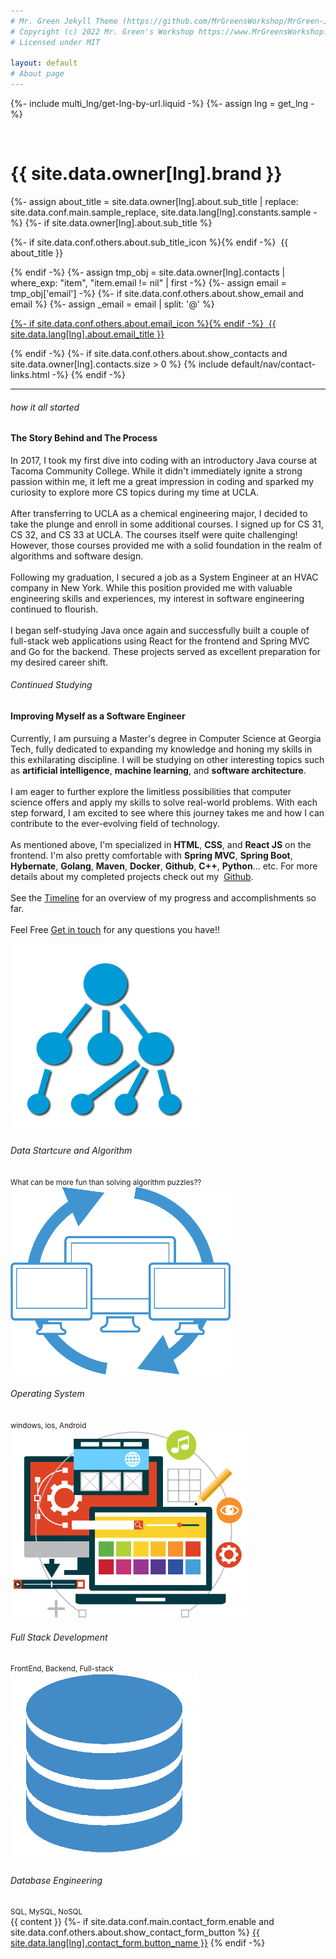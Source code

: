 ```yaml
---
# Mr. Green Jekyll Theme (https://github.com/MrGreensWorkshop/MrGreen-JekyllTheme)
# Copyright (c) 2022 Mr. Green's Workshop https://www.MrGreensWorkshop.com
# Licensed under MIT

layout: default
# About page
---
```


{%- include multi_lng/get-lng-by-url.liquid -%}
{%- assign lng = get_lng -%}

<div class="multipurpose-container about-container">
  <div class="row about-main">
    <div class="col-md-3 about-img">
      <img src="{{ page.img }}" alt="">
    </div>
    <div class="col-md-9 about-header">
      <h1 translate="no">{{ site.data.owner[lng].brand }}</h1>
      <div class="meta-container">
        {%- assign about_title = site.data.owner[lng].about.sub_title | replace: site.data.conf.main.sample_replace, site.data.lang[lng].constants.sample -%}
        {%- if site.data.owner[lng].about.sub_title %}
          <p class="sub-title">
            {%- if site.data.conf.others.about.sub_title_icon %}<i class="{{ 'fa-fw ' }}{{ site.data.conf.others.about.sub_title_icon }}" aria-hidden="true"></i>{% endif -%}
            &nbsp;{{ about_title }}
          </p>
        {% endif -%}
        {%- assign tmp_obj =  site.data.owner[lng].contacts | where_exp: "item", "item.email != nil" | first -%}
        {%- assign email = tmp_obj['email'] -%}
        {%- if site.data.conf.others.about.show_email and email %}
          {%- assign _email = email | split: '@' %}
          <p class="email">
            <a href="javascript:void(0);" onclick="setAddress('{{ _email[0] }}', '{{ _email[1] }}');">
              {%- if site.data.conf.others.about.email_icon %}<i class="{{ 'fa-fw ' }}{{ site.data.conf.others.about.email_icon }}"></i>{% endif -%}
              &nbsp;{{ site.data.lang[lng].about.email_title }}
            </a>
          </p>
        {% endif -%}
        {%- if site.data.conf.others.about.show_contacts and site.data.owner[lng].contacts.size > 0 %}
          {% include default/nav/contact-links.html -%}
        {% endif -%}
      </div>
    </div>
  </div>
  <div class="row about-divider">
    <hr>
  </div>
  <div class="row">
    <div class="col-md-12">
      <div class="about-msg markdown-style">
        <div class="center-container">
            <main class="row2 middle-xs about-container2">
                <div class="col-md-3a col-xs-12a about-left">
                  <h6>how it all started</h6>
                  <h4>The Story Behind and The Process</h4>
                </div>
                <div class="col-md-9a col-xs-12a about-right">
                  <p>
                      In 2017, I took my first dive into coding with an introductory Java course at Tacoma Community College. While it didn't immediately ignite a strong passion within me, it left me a great impression in coding and sparked my curiosity to explore more CS topics during my time at UCLA.
                      <br>
                      <br>
                      After transferring to UCLA as a chemical engineering major, I decided to take the plunge and enroll in some additional courses. I signed up for CS 31, CS 32, and CS 33 at UCLA. The courses itself were quite challenging! However, those courses provided me with a solid foundation in the realm of algorithms and software design.
                      <br>
                      <br>
                      Following my graduation, I secured a job as a System Engineer at an HVAC company in New York. While this position provided me with valuable engineering skills and experiences, my interest in software engineering continued to flourish. 
                      <br>
                      <br>
                      I began self-studying Java once again and successfully built a couple of full-stack web applications using React for the frontend and Spring MVC and Go for the backend. These projects served as excellent preparation for my desired career shift.
                  </p>
                </div>
                <div class="col-md-3a col-xs-12a about-left">
                  <h6>Continued Studying</h6>
                  <h4>Improving Myself as a Software Engineer</h4>
                </div>
                <div class="col-md-9a col-xs-12a about-right">
                  <p>
                      Currently, I am pursuing a Master's degree in Computer Science at Georgia Tech, fully dedicated to expanding my knowledge and honing my skills in this exhilarating discipline. I will be studying on other interesting topics such as <b>artificial intelligence</b>, <b>machine learning</b>, and <b>software architecture</b>.
                      <br>
                      <br>
                      I am eager to further explore the limitless possibilities that computer science offers and apply my skills to solve real-world problems. With each step forward, I am excited to see where this journey takes me and how I can contribute to the ever-evolving field of technology.
                      <br>
                      <br>
                      As mentioned above, I'm specialized in <b>HTML</b>, <b>CSS</b>, and <b>React JS</b> on the frontend. I'm also pretty comfortable with <b>Spring MVC</b>, <b>Spring Boot</b>, <b>Hybernate</b>, <b>Golang</b>, <b>Maven</b>, <b>Docker</b>, <b>Github</b>, <b>C++</b>, <b>Python</b>... etc. For more details about my completed projects check out my &nbsp;<a class="text-red" target="_blank" rel="noopener noreferrer" href="https://github.com/florinpop17">Github</a>.
                      <br>
                      <br>
                      See the <a class="text-red" href="/timeline">Timeline</a> for an overview of my progress and accomplishments so far.
                      <br>
                      <br>
                      Feel Free <a class="text-red" href="/contact">Get in touch</a> for any questions you have!!
                  </p>
                </div>
                <div class="col-md-3a col-xs-6a">
                  <div class="service2 text-center">
                      <img src="./assets/img/about/DA.png" alt="">
                      <h6>Data Startcure and Algorithm</h6>
                      <small>What can be more fun than solving algorithm puzzles??</small>
                  </div>
                </div>
                <div class="col-md-3a col-xs-6a">
                    <div class="service2 text-center">
                        <img src="./assets/img/about/operating-system.png" alt="">
                        <h6>Operating System</h6>
                        <small>windows, ios, Android</small>
                    </div>
                </div>
                <div class="col-md-3a col-xs-6a">
                    <div class="service2 text-center">
                        <img src="./assets/img/about/web-development.png" alt="">
                        <h6>Full Stack Development</h6>
                        <small>FrontEnd, Backend, Full-stack</small>
                    </div>
                </div>
                <div class="col-md-3a col-xs-6a">
                    <div class="service2 text-center">
                        <img src="./assets/img/about/database.png" alt="">
                        <h6>Database Engineering</h6>
                        <small>SQL, MySQL, NoSQL</small>
                    </div>
                </div>
          </main>
        </div>
        {{ content }}
        {%- if site.data.conf.main.contact_form.enable and site.data.conf.others.about.show_contact_form_button %}
        <a href="javascript:void(0);" class="btn-base " onclick="ContactForm.show();" role="button">{{ site.data.lang[lng].contact_form.button_name }}</a>
        {% endif -%}
      </div>
    </div>
  </div>
</div>
